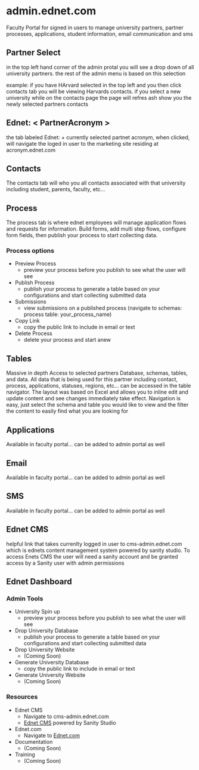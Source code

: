 # admin.ednet.com

Faculty Portal for signed in users to manage university partners, partner processes, applications, student information, email communication and sms

## Partner Select

in the top left hand corner of the admin protal you will see a drop down of all university partners. the rest of the admin menu is based on this selection

example: if you have HArvard selected in the top left and you then click contacts tab you will be viewing Harvards contacts. if you select a new university while on the contacts page the page will refres ash show you the newly selected partners contacts

## Ednet: < PartnerAcronym >

the tab labeled Ednet: + currently selected partnet acronym, when clicked, will navigate the loged in user to the marketing site residing at acronym.ednet.com

## Contacts

The contacts tab will who you all contacts associated with that university including student, parents, faculty, etc...

## Process

The process tab is where ednet employees will manage application flows and requests for information. Build forms, add multi step flows, configure form fields, then publish your process to start collecting data.

### Process options

- Preview Process
  - preview your process before you publish to see what the user will see
- Publish Process
  - publish your process to generate a table based on your configurations and start collecting submitted data
- Submissions
  - view submissions on a published process (navigate to schemas: process table: your_process_name)
- Copy Link
  - copy the public link to include in email or text
- Delete Process
  - delete your process and start anew

## Tables

Massive in depth Access to selected partners Database, schemas, tables, and data. All data that is being used for this partner including contact, process, applications, statuses, regions, etc... can be accessed in the table navigator. The layout was based on Excel and allows you to inline edit and update content and see changes immediately take effect. Navigation is easy, just select the schema and table you would like to view and the filter the content to easily find what you are looking for

## Applications

Available in faculty portal... can be added to admin portal as well

## Email

Available in faculty portal... can be added to admin portal as well

## SMS

Available in faculty portal... can be added to admin portal as well

## Ednet CMS

helpful link that takes currenlty logged in user to cms-admin.ednet.com which is ednets content management system powered by sanity studio. To access Enets CMS the user will need a sanity account and be granted access by a Sanity user with admin permissions

## Ednet Dashboard

### Admin Tools

- University Spin up
  - preview your process before you publish to see what the user will see
- Drop University Database
  - publish your process to generate a table based on your configurations and start collecting submitted data
- Drop University Website
  - (Coming Soon)
- Generate University Database
  - copy the public link to include in email or text
- Generate University Website
  - (Coming Soon)

### Resources

- Ednet CMS
  - Navigate to cms-admin.ednet.com
  - [Ednet CMS](https://cms-admin.ednet.com) powered by Sanity Studio
- Ednet.com
  - Navigate to [Ednet.com](https://ednet.com)
- Documentation
  - (Coming Soon)
- Training
  - (Coming Soon)
